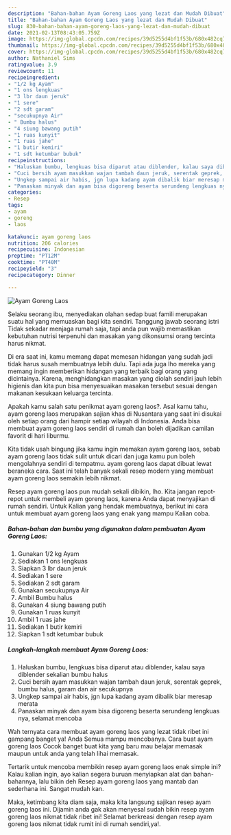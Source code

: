 ```yaml
---
description: "Bahan-bahan Ayam Goreng Laos yang lezat dan Mudah Dibuat"
title: "Bahan-bahan Ayam Goreng Laos yang lezat dan Mudah Dibuat"
slug: 830-bahan-bahan-ayam-goreng-laos-yang-lezat-dan-mudah-dibuat
date: 2021-02-13T08:43:05.759Z
image: https://img-global.cpcdn.com/recipes/39d5255d4bf1f53b/680x482cq70/ayam-goreng-laos-foto-resep-utama.jpg
thumbnail: https://img-global.cpcdn.com/recipes/39d5255d4bf1f53b/680x482cq70/ayam-goreng-laos-foto-resep-utama.jpg
cover: https://img-global.cpcdn.com/recipes/39d5255d4bf1f53b/680x482cq70/ayam-goreng-laos-foto-resep-utama.jpg
author: Nathaniel Sims
ratingvalue: 3.9
reviewcount: 11
recipeingredient:
- "1/2 kg Ayam"
- "1 ons lengkuas"
- "3 lbr daun jeruk"
- "1 sere"
- "2 sdt garam"
- "secukupnya Air"
- " Bumbu halus"
- "4 siung bawang putih"
- "1 ruas kunyit"
- "1 ruas jahe"
- "1 butir kemiri"
- "1 sdt ketumbar bubuk"
recipeinstructions:
- "Haluskan bumbu, lengkuas bisa diparut atau diblender, kalau saya diblender sekalian bumbu halus"
- "Cuci bersih ayam masukkan wajan tambah daun jeruk, serentak geprek, bumbu halus, garam dan air secukupnya"
- "Ungkep sampai air habis, jgn lupa kadang ayam dibalik biar meresap merata"
- "Panaskan minyak dan ayam bisa digoreng beserta serundeng lengkuas nya, selamat mencoba"
categories:
- Resep
tags:
- ayam
- goreng
- laos

katakunci: ayam goreng laos 
nutrition: 206 calories
recipecuisine: Indonesian
preptime: "PT12M"
cooktime: "PT40M"
recipeyield: "3"
recipecategory: Dinner

---
```



![Ayam Goreng Laos](https://img-global.cpcdn.com/recipes/39d5255d4bf1f53b/680x482cq70/ayam-goreng-laos-foto-resep-utama.jpg)

Selaku seorang ibu, menyediakan olahan sedap buat famili merupakan suatu hal yang memuaskan bagi kita sendiri. Tanggung jawab seorang istri Tidak sekadar menjaga rumah saja, tapi anda pun wajib memastikan kebutuhan nutrisi terpenuhi dan masakan yang dikonsumsi orang tercinta harus nikmat.

Di era  saat ini, kamu memang dapat memesan hidangan yang sudah jadi tidak harus susah membuatnya lebih dulu. Tapi ada juga lho mereka yang memang ingin memberikan hidangan yang terbaik bagi orang yang dicintainya. Karena, menghidangkan masakan yang diolah sendiri jauh lebih higienis dan kita pun bisa menyesuaikan masakan tersebut sesuai dengan makanan kesukaan keluarga tercinta. 



Apakah kamu salah satu penikmat ayam goreng laos?. Asal kamu tahu, ayam goreng laos merupakan sajian khas di Nusantara yang saat ini disukai oleh setiap orang dari hampir setiap wilayah di Indonesia. Anda bisa membuat ayam goreng laos sendiri di rumah dan boleh dijadikan camilan favorit di hari liburmu.

Kita tidak usah bingung jika kamu ingin memakan ayam goreng laos, sebab ayam goreng laos tidak sulit untuk dicari dan juga kamu pun boleh mengolahnya sendiri di tempatmu. ayam goreng laos dapat dibuat lewat beraneka cara. Saat ini telah banyak sekali resep modern yang membuat ayam goreng laos semakin lebih nikmat.

Resep ayam goreng laos pun mudah sekali dibikin, lho. Kita jangan repot-repot untuk membeli ayam goreng laos, karena Anda dapat menyajikan di rumah sendiri. Untuk Kalian yang hendak membuatnya, berikut ini cara untuk membuat ayam goreng laos yang enak yang mampu Kalian coba.

<!--inarticleads1-->

##### Bahan-bahan dan bumbu yang digunakan dalam pembuatan Ayam Goreng Laos:

1. Gunakan 1/2 kg Ayam
1. Sediakan 1 ons lengkuas
1. Siapkan 3 lbr daun jeruk
1. Sediakan 1 sere
1. Sediakan 2 sdt garam
1. Gunakan secukupnya Air
1. Ambil  Bumbu halus
1. Gunakan 4 siung bawang putih
1. Gunakan 1 ruas kunyit
1. Ambil 1 ruas jahe
1. Sediakan 1 butir kemiri
1. Siapkan 1 sdt ketumbar bubuk




<!--inarticleads2-->

##### Langkah-langkah membuat Ayam Goreng Laos:

1. Haluskan bumbu, lengkuas bisa diparut atau diblender, kalau saya diblender sekalian bumbu halus
1. Cuci bersih ayam masukkan wajan tambah daun jeruk, serentak geprek, bumbu halus, garam dan air secukupnya
1. Ungkep sampai air habis, jgn lupa kadang ayam dibalik biar meresap merata
1. Panaskan minyak dan ayam bisa digoreng beserta serundeng lengkuas nya, selamat mencoba




Wah ternyata cara membuat ayam goreng laos yang lezat tidak ribet ini gampang banget ya! Anda Semua mampu mencobanya. Cara buat ayam goreng laos Cocok banget buat kita yang baru mau belajar memasak maupun untuk anda yang telah lihai memasak.

Tertarik untuk mencoba membikin resep ayam goreng laos enak simple ini? Kalau kalian ingin, ayo kalian segera buruan menyiapkan alat dan bahan-bahannya, lalu bikin deh Resep ayam goreng laos yang mantab dan sederhana ini. Sangat mudah kan. 

Maka, ketimbang kita diam saja, maka kita langsung sajikan resep ayam goreng laos ini. Dijamin anda gak akan menyesal sudah bikin resep ayam goreng laos nikmat tidak ribet ini! Selamat berkreasi dengan resep ayam goreng laos nikmat tidak rumit ini di rumah sendiri,ya!.

